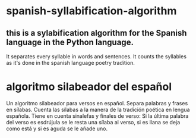 # spanish-syllabification-algorithm
## this is a sylabification algorithm for the Spanish language in the Python language.
It separates every syllable in words and sentences. It counts the syllables as it's done in the spanish language poetry tradition.

# algoritmo silabeador del español
Un algoritmo silabeador para versos en español.
Separa palabras y frases en sílabas. Cuenta las sílabas a la manera de la tradición poética en lengua española. 
Tiene en cuenta sinalefas y finales de verso:
Si la última palabra del verso es esdrújula se le resta una sílaba al verso, si es llana se deja como está y si es aguda se le añade uno.
